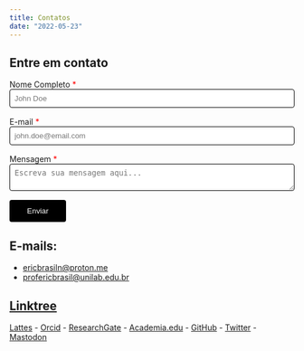 ```yaml
---
title: Contatos
date: "2022-05-23"
---
```

## Entre em contato

<form method="post" action="https://airform.io/ericbrasiln@proton.me" style="max-width: 600px; margin: auto;">
  <div style="margin-bottom: 1rem;">
    <label for="nome">Nome Completo <span style="color: red;">*</span></label>
    <input type="text" id="nome" name="nome" placeholder="John Doe" required style="width: 100%; padding: 0.5rem; border-radius: 4px; border: 1px solid;">
  </div>

  <div style="margin-bottom: 1rem;">
    <label for="email">E-mail <span style="color: red;">*</span></label>
    <input type="email" id="email" name="email" placeholder="john.doe@email.com" required style="width: 100%; padding: 0.5rem; border-radius: 4px; border: 1px solid;">
  </div>

  <div style="margin-bottom: 1rem;">
    <label for="mensagem">Mensagem <span style="color: red;">*</span></label>
    <textarea id="mensagem" name="mensagem" placeholder="Escreva sua mensagem aqui..." required style="width: 100%; padding: 0.5rem; border-radius: 4px; border: 1px solid; max-width: 100%; min-width: 80%;"></textarea>
  </div>

  <button type="submit" style="display: block; width: 100px; padding: 0.75rem; background-color: black; color: white; border: none; border-radius: 4px; cursor: pointer;">Enviar</button>
</form>

## E-mails: 

- ericbrasiln@proton.me
- profericbrasil@unilab.edu.br

## [Linktree](https://linktr.ee/ericbrasil)

[Lattes](http://lattes.cnpq.br/6853705640900524) - [Orcid](https://orcid.org/0000-0001-5067-8475) - [ResearchGate](https://www.researchgate.net/profile/Eric_Brasil) - [Academia.edu](https://unilab.academia.edu/EricBrasil) - [GitHub](https://github.com/ericbrasiln/) - [Twitter](https://twitter.com/ericbrasiln) - [Mastodon](https://hcommons.social/@ericbrasiln)
